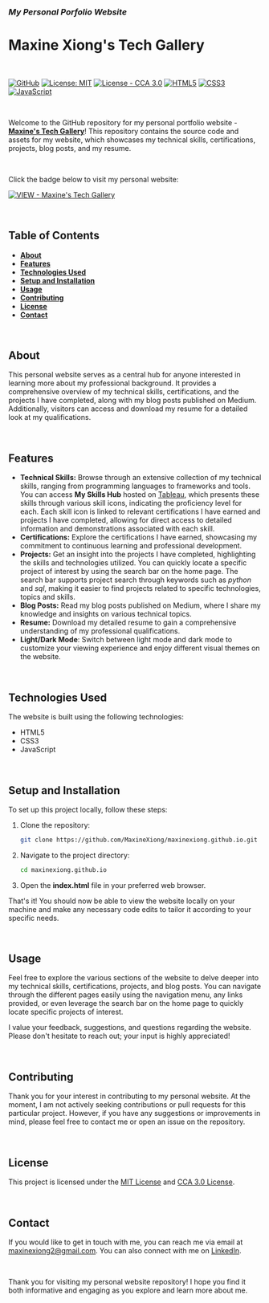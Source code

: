 ### *My Personal Porfolio Website*
# Maxine Xiong's Tech Gallery

<br/>

[![GitHub](https://badgen.net/badge/icon/GitHub?icon=github&color=black&label)](https://github.com/MaxineXiong)
[![License: MIT](https://img.shields.io/badge/License-MIT-yellow.svg)](https://opensource.org/licenses/MIT)
[![License - CCA 3.0](https://img.shields.io/badge/License-CCA_3.0-e7746f)](https://html5up.net/license)
[![HTML5](https://img.shields.io/badge/HTML5-E34F26?logo=html5&logoColor=white)](https://html.spec.whatwg.org/)
[![CSS3](https://img.shields.io/badge/CSS3-1572B6?logo=css3&logoColor=white)](https://www.css3.com/)
[![JavaScript](https://img.shields.io/badge/JavaScript-F7DF1E?logo=JavaScript&logoColor=black)](https://www.ecma-international.org/publications-and-standards/standards/ecma-262/)

<br/>

Welcome to the GitHub repository for my personal portfolio website - [**Maxine's Tech Gallery**](https://maxinexiong.github.io/)! This repository contains the source code and assets for my website, which showcases my technical skills, certifications, projects, blog posts, and my resume.

<br/>

Click the badge below to visit my personal website:

[![VIEW - Maxine's Tech Gallery](https://img.shields.io/badge/VIEW-Maxine's_Tech_Gallery-7289DA?style=for-the-badge)](https://maxinexiong.github.io/)

<br/>

## **Table of Contents**

- **[About](#about)**
- **[Features](#features)**
- **[Technologies Used](#technologies-used)**
- **[Setup and Installation](#setup-and-installation)**
- **[Usage](#usage)**
- **[Contributing](#contributing)**
- **[License](#license)**
- **[Contact](#contact)**

<br/>

## **About**

This personal website serves as a central hub for anyone interested in learning more about my professional background. It provides a comprehensive overview of my technical skills, certifications, and the projects I have completed, along with my blog posts published on Medium. Additionally, visitors can access and download my resume for a detailed look at my qualifications.

<br/>

## **Features**

- **Technical Skills:** Browse through an extensive collection of my technical skills, ranging from programming languages to frameworks and tools. You can access **My Skills Hub** hosted on [Tableau](https://public.tableau.com/views/Skills-templateandhints/SKILLSHUB?:language=en-GB&:display_count=n&:origin=viz_share_link), which presents these skills through various skill icons, indicating the proficiency level for each. Each skill icon is linked to relevant certifications I have earned and projects I have completed, allowing for direct access to detailed information and demonstrations associated with each skill.
- **Certifications:** Explore the certifications I have earned, showcasing my commitment to continuous learning and professional development.
- **Projects:** Get an insight into the projects I have completed, highlighting the skills and technologies utilized. You can quickly locate a specific project of interest by using the search bar on the home page. The search bar supports project search through keywords such as _python_ and _sql_, making it easier to find projects related to specific technologies, topics and skills.
- **Blog Posts:** Read my blog posts published on Medium, where I share my knowledge and insights on various technical topics.
- **Resume:** Download my detailed resume to gain a comprehensive understanding of my professional qualifications.
- **Light/Dark Mode**: Switch between light mode and dark mode to customize your viewing experience and enjoy different visual themes on the website.

<br/>

## **Technologies Used**

The website is built using the following technologies:

- HTML5
- CSS3
- JavaScript

<br/>

## **Setup and Installation**

To set up this project locally, follow these steps:

1. Clone the repository:
    
    ```bash
    git clone https://github.com/MaxineXiong/maxinexiong.github.io.git
    ```
    
2. Navigate to the project directory:
    
    ```bash
    cd maxinexiong.github.io
    ```
    
3. Open the **index.html** file in your preferred web browser.

That's it! You should now be able to view the website locally on your machine and make any necessary code edits to tailor it according to your specific needs.

<br/>

## **Usage**

Feel free to explore the various sections of the website to delve deeper into my technical skills, certifications, projects, and blog posts. You can navigate through the different pages easily using the navigation menu, any links provided, or even leverage the search bar on the home page to quickly locate specific projects of interest.

I value your feedback, suggestions, and questions regarding the website. Please don't hesitate to reach out; your input is highly appreciated!

<br/>

## **Contributing**

Thank you for your interest in contributing to my personal website. At the moment, I am not actively seeking contributions or pull requests for this particular project. However, if you have any suggestions or improvements in mind, please feel free to contact me or open an issue on the repository.

<br/>

## **License**

This project is licensed under the [MIT License](https://choosealicense.com/licenses/mit/) and [CCA 3.0 License](http://creativecommons.org/licenses/by/3.0/).

<br/>

## **Contact**

If you would like to get in touch with me, you can reach me via email at [maxinexiong2@gmail.com](mailto:maxinexiong2@gmail.com). You can also connect with me on [LinkedIn](https://www.linkedin.com/in/maxinexiong).

<br/>

Thank you for visiting my personal website repository! I hope you find it both informative and engaging as you explore and learn more about me.
